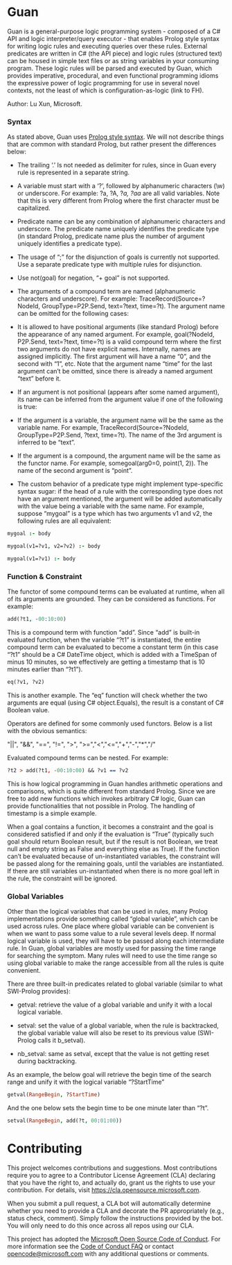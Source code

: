 # Guan

Guan is a general-purpose logic programming system - composed of a C# API and logic interpreter/query executor - that enables Prolog style syntax for writing logic rules and executing queries over these rules. External predicates are written in C# (the API piece) and logic rules (structured text) can be housed in simple text files or as string variables in your consuming program. These logic rules will be parsed and executed by Guan, which provides imperative, procedural, and even functional programming idioms the expressive power of logic programming for use in several novel contexts, not the least of which is configuration-as-logic (link to FH). 

Author: Lu Xun, Microsoft.

### Syntax

As stated above, Guan uses [Prolog style syntax](http://www.learnprolognow.org/index.php). We will not describe things that are common with standard Prolog, but rather present the differences below: 

* The trailing ‘.’ Is not needed as delimiter for rules, since in Guan every rule is represented in a separate string. 

* A variable must start with a ‘?’, followed by alphanumeric characters (\w) or underscore. For example: ?a, ?A, ?_a, ?aa_ are all valid variables. Note that this is very different from Prolog where the first character must be capitalized. 

* Predicate name can be any combination of alphanumeric characters and underscore. The predicate name uniquely identifies the predicate type (in standard Prolog, predicate name plus the number of argument uniquely identifies a predicate type). 

* The usage of “;” for the disjunction of goals is currently not supported. Use a separate predicate type with multiple rules for disjunction. 

* Use not(goal) for negation, “\+ goal” is not supported. 

* The arguments of a compound term are named (alphanumeric characters and underscore). For example: TraceRecord(Source=?NodeId, GroupType=P2P.Send, text=?text, time=?t). The argument name can be omitted for the following cases: 

* It is allowed to have positional arguments (like standard Prolog) before the appearance of any named argument. For example, goal(?NodeId, P2P.Send, text=?text, time=?t) is a valid compound term where the first two arguments do not have explicit names. Internally, names are assigned implicitly. The first argument will have a name “0”, and the second with “1”, etc. Note that the argument name “time” for the last argument can’t be omitted, since there is already a named argument “text” before it. 

* If an argument is not positional (appears after some named argument), its name can be inferred from the argument value if one of the following is true: 

* If the argument is a variable, the argument name will be the same as the variable name. For example, TraceRecord(Source=?NodeId, GroupType=P2P.Send, ?text, time=?t). The name of the 3rd argument is inferred to be “text”. 

* If the argument is a compound, the argument name will be the same as the functor name. For example, somegoal(arg0=0, point(1, 2)). The name of the second argument is “point”. 

* The custom behavior of a predicate type might implement type-specific syntax sugar: if the head of a rule with the corresponding type does not have an argument mentioned, the argument will be added automatically with the value being a variable with the same name. For example, suppose “mygoal” is a type which has two arguments v1 and v2, the following rules are all equivalent: 

```Prolog
mygoal :- body 

mygoal(v1=?v1, v2=?v2) :- body 

mygoal(v1=?v1) :- body 
```

### Function & Constraint 

The functor of some compound terms can be evaluated at runtime, when all of its arguments are grounded. They can be considered as functions. For example: 

```Prolog
add(?t1, -00:10:00) 
```

This is a compound term with function “add”. Since “add” is built-in evaluated function, when the variable “?t1” is instantiated, the entire compound term can be evaluated to become a constant term (in this case “?t1” should be a C# DateTime object, which is added with a TimeSpan of minus 10 minutes, so we effectively are getting a timestamp that is 10 minutes earlier than “?t1”). 

```Prolog
eq(?v1, ?v2) 
```

This is another example. The “eq” function will check whether the two arguments are equal (using C# object.Equals), the result is a constant of C# Boolean value. 

Operators are defined for some commonly used functors. Below is a list with the obvious semantics: 

"||", "&&", "==", "!=", ">", ">=","<","<=","+","-","*","/" 

 
Evaluated compound terms can be nested. For example: 

```Prolog
?t2 > add(?t1, -00:10:00) && ?v1 == ?v2 
```

This is how logical programming in Guan handles arithmetic operations and comparisons, which is quite different from standard Prolog. Since we are free to add new functions which invokes arbitrary C# logic, Guan can provide functionalities that not possible in Prolog. The handling of timestamp is a simple example. 

When a goal contains a function, it becomes a constraint and the goal is considered satisfied if and only if the evaluation is “True” (typically such goal should return Boolean result, but if the result is not Boolean, we treat null and empty string as False and everything else as True). If the function can’t be evaluated because of un-instantiated variables, the constraint will be passed along for the remaining goals, until the variables are instantiated. If there are still variables un-instantiated when there is no more goal left in the rule, the constraint will be ignored. 


### Global Variables 

 
Other than the logical variables that can be used in rules, many Prolog implementations provide something called “global variable”, which can be used across rules. One place where global variable can be convenient is when we want to pass some value to a rule several levels deep. If normal logical variable is used, they will have to be passed along each intermediate rule. In Guan, global variables are mostly used for passing the time range for searching the symptom. Many rules will need to use the time range so using global variable to make the range accessible from all the rules is quite convenient. 

There are three built-in predicates related to global variable (similar to what SWI-Prolog provides): 

* getval: retrieve the value of a global variable and unify it with a local logical variable. 

* setval: set the value of a global variable, when the rule is backtracked, the global variable value will also be reset to its previous value (SWI-Prolog calls it b_setval). 

* nb_setval: same as setval, except that the value is not getting reset during backtracking. 

As an example, the below goal will retrieve the begin time of the search range and unify it with the logical variable “?StartTime” 

```Prolog
getval(RangeBegin, ?StartTime) 
```
And the one below sets the begin time to be one minute later than “?t”. 

```Prolog
setval(RangeBegin, add(?t, 00:01:00)) 
```

# Contributing

This project welcomes contributions and suggestions.  Most contributions require you to agree to a
Contributor License Agreement (CLA) declaring that you have the right to, and actually do, grant us
the rights to use your contribution. For details, visit https://cla.opensource.microsoft.com.

When you submit a pull request, a CLA bot will automatically determine whether you need to provide
a CLA and decorate the PR appropriately (e.g., status check, comment). Simply follow the instructions
provided by the bot. You will only need to do this once across all repos using our CLA.

This project has adopted the [Microsoft Open Source Code of Conduct](https://opensource.microsoft.com/codeofconduct/).
For more information see the [Code of Conduct FAQ](https://opensource.microsoft.com/codeofconduct/faq/) or
contact [opencode@microsoft.com](mailto:opencode@microsoft.com) with any additional questions or comments.
